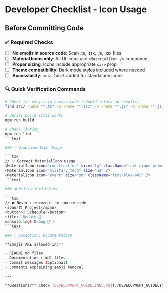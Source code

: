 # Developer Checklist - Icon Usage

## Before Committing Code

### ✅ Required Checks

- [ ] **No emojis in source code**: Scan .ts, .tsx, .js, .jsx files
- [ ] **Material Icons only**: All UI icons use `<MaterialIcon />` component  
- [ ] **Proper sizing**: Icons include appropriate `size` prop
- [ ] **Theme compatibility**: Dark mode styles included where needed
- [ ] **Accessibility**: `aria-label` added for standalone icons

### 🔍 Quick Verification Commands

```bash
# Check for emojis in source code (should return no results)
find src/ -name "*.ts" -o -name "*.tsx" -o -name "*.js" -o -name "*.jsx" | xargs grep -l "[🎯🚀💡🔒🌟⚡✨🎨📊💪🏆🔧🎖️⭐🏅🎓📈🔥💼🤝👥📱💻🏠🏢🌐📞✉️📍☀️🌙🤖📅🏗️🛡️⚙️✅➡️👁️⚠️🏛️✈️]"

# Verify build still works
npm run build

# Check linting
npm run lint
```text

### ✅ Approved Icon Usage

```tsx
// ✅ Correct MaterialIcon usage
<MaterialIcon icon="construction" size="lg" className="text-brand-primary" />
<MaterialIcon icon="military_tech" size="md" />
<MaterialIcon icon="event" size="sm" className="text-blue-600" />
```text

### ❌ Policy Violations

```tsx
// ❌ Never use emojis in source code
<span>🏗️ Project</span>
<button>📅 Schedule</button>
title: 'Update 🎯'
console.log('Debug 🔧')
```text

### 📝 Exception: Documentation

**Emojis ARE allowed in:**

- README.md files
- Documentation (.md) files  
- Commit messages (optional)
- Comments explaining emoji removal

---

**Questions?** Check [DEVELOPMENT_GUIDELINES.md](./DEVELOPMENT_GUIDELINES.md) for complete policy details.
